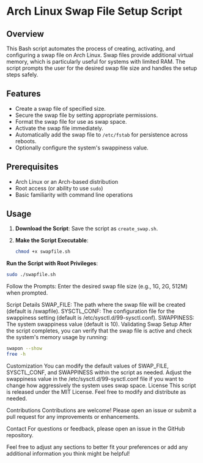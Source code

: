 # Arch Linux Swap File Setup Script

## Overview

This Bash script automates the process of creating, activating, and configuring a swap file on Arch Linux. Swap files provide additional virtual memory, which is particularly useful for systems with limited RAM. The script prompts the user for the desired swap file size and handles the setup steps safely.

## Features

- Create a swap file of specified size.
- Secure the swap file by setting appropriate permissions.
- Format the swap file for use as swap space.
- Activate the swap file immediately.
- Automatically add the swap file to `/etc/fstab` for persistence across reboots.
- Optionally configure the system's swappiness value.

## Prerequisites

- Arch Linux or an Arch-based distribution
- Root access (or ability to use `sudo`)
- Basic familiarity with command line operations

## Usage

1. **Download the Script**: Save the script as `create_swap.sh`.

2. **Make the Script Executable**:
   ```bash
   chmod +x swapfile.sh
   ```
**Run the Script with Root Privileges**:

```bash
sudo ./swapfile.sh
```
Follow the Prompts: Enter the desired swap file size (e.g., 1G, 2G, 512M) when prompted.

Script Details
SWAP_FILE: The path where the swap file will be created (default is /swapfile).
SYSCTL_CONF: The configuration file for the swappiness setting (default is /etc/sysctl.d/99-sysctl.conf).
SWAPPINESS: The system swappiness value (default is 10).
Validating Swap Setup
After the script completes, you can verify that the swap file is active and check the system's memory usage by running:

```bash
swapon --show
free -h
```
Customization
You can modify the default values of SWAP_FILE, SYSCTL_CONF, and SWAPPINESS within the script as needed.
Adjust the swappiness value in the /etc/sysctl.d/99-sysctl.conf file if you want to change how aggressively the system uses swap space.
License
This script is released under the MIT License. Feel free to modify and distribute as needed.

Contributions
Contributions are welcome! Please open an issue or submit a pull request for any improvements or enhancements.

Contact
For questions or feedback, please open an issue in the GitHub repository.

Feel free to adjust any sections to better fit your preferences or add any additional information you think might be helpful!

